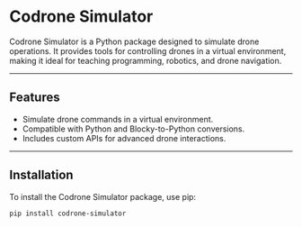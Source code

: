 # Codrone Simulator

Codrone Simulator is a Python package designed to simulate drone operations. It provides tools for controlling drones in a virtual environment, making it ideal for teaching programming, robotics, and drone navigation.

---

## Features

- Simulate drone commands in a virtual environment.
- Compatible with Python and Blocky-to-Python conversions.
- Includes custom APIs for advanced drone interactions.

---

## Installation

To install the Codrone Simulator package, use pip:

```bash
pip install codrone-simulator